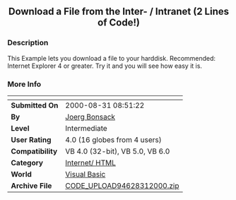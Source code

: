 ﻿<div align="center">

## Download a File from the Inter\- / Intranet \(2 Lines of Code\!\)


</div>

### Description

This Example lets you download a file to your harddisk. Recommended: Internet Explorer 4 or greater. Try it and you will see how easy it is.
 
### More Info
 


<span>             |<span>
---                |---
**Submitted On**   |2000-08-31 08:51:22
**By**             |[Joerg Bonsack](https://github.com/Planet-Source-Code/PSCIndex/blob/master/ByAuthor/joerg-bonsack.md)
**Level**          |Intermediate
**User Rating**    |4.0 (16 globes from 4 users)
**Compatibility**  |VB 4\.0 \(32\-bit\), VB 5\.0, VB 6\.0
**Category**       |[Internet/ HTML](https://github.com/Planet-Source-Code/PSCIndex/blob/master/ByCategory/internet-html__1-34.md)
**World**          |[Visual Basic](https://github.com/Planet-Source-Code/PSCIndex/blob/master/ByWorld/visual-basic.md)
**Archive File**   |[CODE\_UPLOAD94628312000\.zip](https://github.com/Planet-Source-Code/joerg-bonsack-download-a-file-from-the-inter-intranet-2-lines-of-code__1-11128/archive/master.zip)








